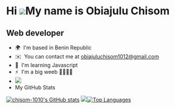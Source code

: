 Hi ![](https://user-images.githubusercontent.com/18350557/176309783-0785949b-9127-417c-8b55-ab5a4333674e.gif)My name is Obiajulu Chisom
=======================================================================================================================================

Web developer
-------------

*   🌍  I'm based in Benin Republic
*   ✉️  You can contact me at [obiajuluchisom1012@gmail.com](mailto:obiajuluchisom1012@gmail.com)
*   🧠  I'm learning Javascript
*   ⚡  I'm a big weeb 👀😂😂😂
*   <a href="https://www.github.com/chisom-1010" target="_blank" rel="noreferrer"><img src="https://img.shields.io/github/followers/chisom-1010?logo=github&style=for-the-          badge&color=f97316&labelColor=1c1917" /></a>
*   My GitHub Stats
        
  <a href="http://www.github.com/chisom-1010"><img src="https://github-readme-stats.vercel.app/api?username=chisom-1010&show_icons=true&hide=&count_private=true&title_color=22c55e&text_color=facc15&icon_color=f97316&bg_color=1c1917&hide_border=true&show_icons=true" alt="chisom-1010's GitHub stats" /></a>
  <a href="http://www.github.com/chisom-1010"><img src="https://github-readme-streak-stats.herokuapp.com/?user=chisom-1010&stroke=facc15&background=1c1917&ring=22c55e&fire=22c55e&currStreakNum=facc15&currStreakLabel=22c55e&sideNums=facc15&sideLabels=facc15&dates=facc15&hide_border=true" /></a><a href="https://github.com/chisom-1010" align="left"><img src="https://github-readme-stats.vercel.app/api/top-langs/?username=chisom-1010&langs_count=10&title_color=22c55e&text_color=facc15&icon_color=f97316&bg_color=1c1917&hide_border=true&locale=en&custom_title=Top%20%Languages" alt="Top Languages" /></a>
